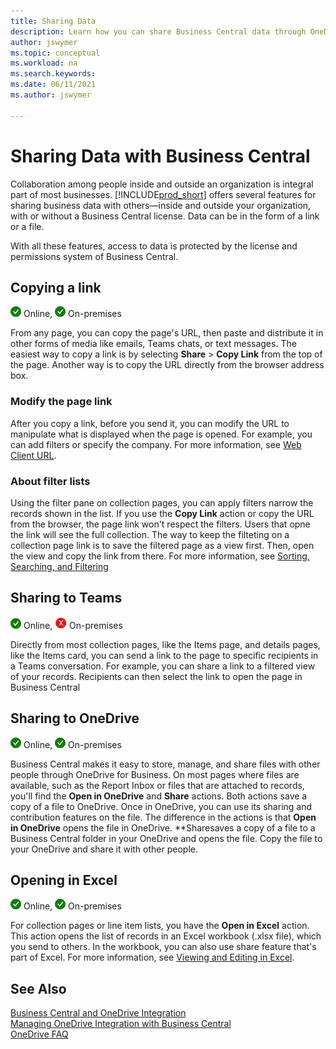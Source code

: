 ```yaml
---
title: Sharing Data
description: Learn how you can share Business Central data through OneDrive for Business. 
author: jswymer
ms.topic: conceptual
ms.workload: na
ms.search.keywords:
ms.date: 06/11/2021
ms.author: jswymer

---
```

# Sharing Data with Business Central

Collaboration among people inside and outside an organization is integral part of most businesses. [!INCLUDE[prod_short](includes/prod_short.md)] offers several features for sharing business data with others&mdash;inside and outside your organization, with or without a Business Central license. Data can be in the form of a link or a file.

With all these features, access to data is protected by the license and permissions system of Business Central. 

## Copying a link

![Supported](media/check.png) Online, ![Supported](media/check.png) On-premises

From any page, you can copy the page's URL, then paste and distribute it in other forms of media like emails, Teams chats, or text messages. The easiest way to copy a link is by selecting **Share** > **Copy Link** from the top of the page. Another way is to copy the URL directly from the browser address box.

### Modify the page link

After you copy a link, before you send it, you can modify the URL to manipulate what is displayed when the page is opened. For example, you can add filters or specify the company. For more information, see [Web Client URL](/dynamics365/business-central/dev-itpro/developer/devenv-web-client-urls).

### About filter lists

Using the filter pane on collection pages, you can apply filters narrow the records shown in the list. If you use the **Copy Link** action or copy the URL from the browser, the page link won't respect the filters. Users that opne the link will see the full collection. The way to keep the filteting on a collection page link is to save the filtered page as a view first. Then, open the view and copy the link from there. For more information, see [Sorting, Searching, and Filtering](ui-enter-criteria-filters.md)
<!-- DOESNT WORK ny sorting or filtering you've done on lists will also be kept in the link, so those who open the page will see the same data as you. For more information, see [Sorting, Searching, and Filtering](ui-enter-criteria-filters.md). 

https://navdevvm-0604/BC200/?company=CRONUS%20International%20Ltd.&bookmark=27%3bEgAAAAJ7CDIAMQAyADMAMwA1ADcAMg%3d%3d&node=0000232e-8905-0000-0c5a-c400836bd2d2&page=22&filter=Customer.Name%20IS%20%27Somadis%27 seems to be node because this works: https://navdevvm-0604/BC200/?company=CRONUS%20International%20Ltd.&bookmark=27%3bEgAAAAJ7CDIAMQAyADMAMwA1ADcAMg%3d%3d&page=22&filter=Customer.Name%20IS%20%27Somadis%27-->

## Sharing to Teams

![Supported](media/check.png) Online, ![Not Supported](media/x-icon.png) On-premises

Directly from most collection pages, like the Items page, and details pages, like the Items card, you can send a link to the page to specific recipients in a Teams conversation. For example, you can share a link to a filtered view of your records. Recipients can then select the link to open the page in Business Central

## Sharing to OneDrive

![Supported](media/check.png) Online, ![Supported](media/check.png) On-premises

Business Central makes it easy to store, manage, and share files with other people through OneDrive for Business. On most pages where files are available, such as the Report Inbox or files that are attached to records, you'll find the **Open in OneDrive** and **Share** actions. Both actions save a copy of a file to OneDrive. Once in OneDrive, you can use its sharing and contribution features on the file. The difference in the actions is that **Open in OneDrive** opens the file in OneDrive. **Sharesaves a copy of a file to a Business Central folder in your OneDrive and opens the file. Copy the file to your OneDrive and share it with other people.

## Opening in Excel
![Supported](media/check.png) Online, ![Supported](media/check.png) On-premises

For collection pages or line item lists, you have the **Open in Excel** action. This action opens the list of records in an Excel workbook (.xlsx file), which you send to others. In the workbook, you can also use share feature that's part of Excel. For more information, see [Viewing and Editing in Excel](across-work-with-excel.md).

## See Also
[Business Central and OneDrive Integration](across-onedrive-overview.md)  
[Managing OneDrive Integration with Business Central](admin-onedrive-integration.md)  
[OneDrive FAQ](admin-onedrive-faq.md)
